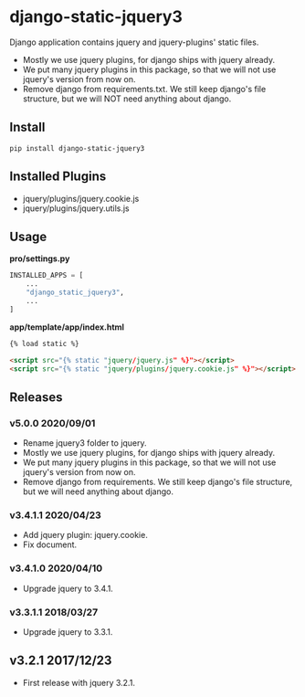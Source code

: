 # django-static-jquery3


Django application contains jquery and jquery-plugins' static files.

- Mostly we use jquery plugins, for django ships with jquery already. 
- We put many jquery plugins in this package, so that we will not use jquery's version from now on.
- Remove django from requirements.txt. We still keep django's file structure, but we will NOT need anything about django.

## Install

```shell
pip install django-static-jquery3
```

## Installed Plugins

- jquery/plugins/jquery.cookie.js
- jquery/plugins/jquery.utils.js

## Usage

**pro/settings.py**

```python
INSTALLED_APPS = [
    ...
    "django_static_jquery3",
    ...
]
```

**app/template/app/index.html**

```html
{% load static %}

<script src="{% static "jquery/jquery.js" %}"></script>
<script src="{% static "jquery/plugins/jquery.cookie.js" %}"></script>
```


## Releases

### v5.0.0 2020/09/01

- Rename jquery3 folder to jquery.
- Mostly we use jquery plugins, for django ships with jquery already. 
- We put many jquery plugins in this package, so that we will not use jquery's version from now on.
- Remove django from requirements. We still keep django's file structure, but we will need anything about django.

### v3.4.1.1 2020/04/23

- Add jquery plugin: jquery.cookie.
- Fix document.

### v3.4.1.0 2020/04/10

- Upgrade jquery to 3.4.1.

### v3.3.1.1 2018/03/27

- Upgrade jquery to 3.3.1.

## v3.2.1 2017/12/23

- First release with jquery 3.2.1.
